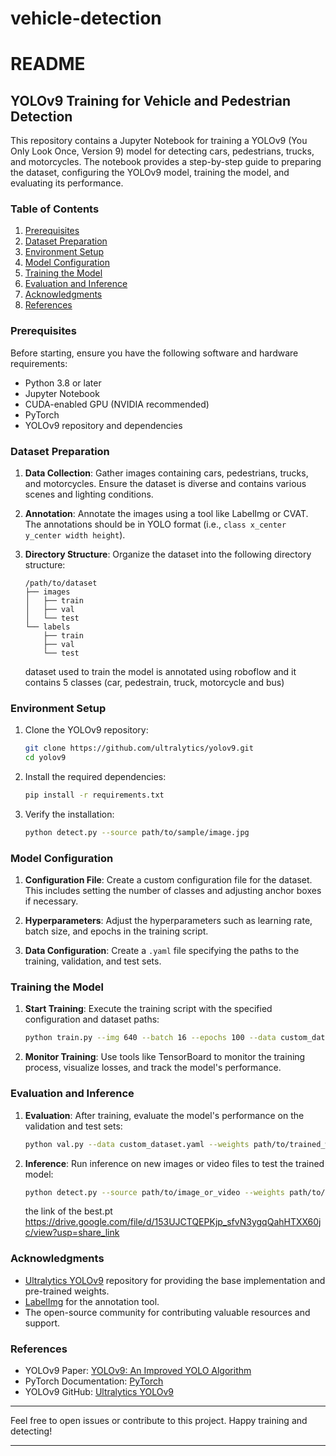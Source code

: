 # vehicle-detection
# README

## YOLOv9 Training for Vehicle and Pedestrian Detection

This repository contains a Jupyter Notebook for training a YOLOv9 (You Only Look Once, Version 9) model for detecting cars, pedestrians, trucks, and motorcycles. The notebook provides a step-by-step guide to preparing the dataset, configuring the YOLOv9 model, training the model, and evaluating its performance.

### Table of Contents

1. [Prerequisites](#prerequisites)
2. [Dataset Preparation](#dataset-preparation)
3. [Environment Setup](#environment-setup)
4. [Model Configuration](#model-configuration)
5. [Training the Model](#training-the-model)
6. [Evaluation and Inference](#evaluation-and-inference)
7. [Acknowledgments](#acknowledgments)
8. [References](#references)

### Prerequisites

Before starting, ensure you have the following software and hardware requirements:

- Python 3.8 or later
- Jupyter Notebook
- CUDA-enabled GPU (NVIDIA recommended)
- PyTorch
- YOLOv9 repository and dependencies

### Dataset Preparation

1. **Data Collection**: Gather images containing cars, pedestrians, trucks, and motorcycles. Ensure the dataset is diverse and contains various scenes and lighting conditions.
   
2. **Annotation**: Annotate the images using a tool like LabelImg or CVAT. The annotations should be in YOLO format (i.e., `class x_center y_center width height`).

3. **Directory Structure**: Organize the dataset into the following directory structure:
   ```
   /path/to/dataset
   ├── images
   │   ├── train
   │   ├── val
   │   └── test
   └── labels
       ├── train
       ├── val
       └── test
   ```
   dataset used to train the model is annotated using roboflow and it contains 5 classes (car, pedestrain, truck, motorcycle and bus)

### Environment Setup

1. Clone the YOLOv9 repository:
   ```bash
   git clone https://github.com/ultralytics/yolov9.git
   cd yolov9
   ```

2. Install the required dependencies:
   ```bash
   pip install -r requirements.txt
   ```

3. Verify the installation:
   ```bash
   python detect.py --source path/to/sample/image.jpg
   ```

### Model Configuration

1. **Configuration File**: Create a custom configuration file for the dataset. This includes setting the number of classes and adjusting anchor boxes if necessary.
   
2. **Hyperparameters**: Adjust the hyperparameters such as learning rate, batch size, and epochs in the training script.

3. **Data Configuration**: Create a `.yaml` file specifying the paths to the training, validation, and test sets.

### Training the Model

1. **Start Training**: Execute the training script with the specified configuration and dataset paths:
   ```bash
   python train.py --img 640 --batch 16 --epochs 100 --data custom_dataset.yaml --cfg yolov9.yaml --weights yolov9.pt
   ```

2. **Monitor Training**: Use tools like TensorBoard to monitor the training process, visualize losses, and track the model's performance.

### Evaluation and Inference

1. **Evaluation**: After training, evaluate the model's performance on the validation and test sets:
   ```bash
   python val.py --data custom_dataset.yaml --weights path/to/trained_weights.pt
   ```

2. **Inference**: Run inference on new images or video files to test the trained model:
   ```bash
   python detect.py --source path/to/image_or_video --weights path/to/trained_weights.pt
   ```
   the link of the best.pt https://drive.google.com/file/d/153UJCTQEPKjp_sfvN3ygqQahHTXX60jc/view?usp=share_link

### Acknowledgments

- [Ultralytics YOLOv9](https://github.com/ultralytics/yolov9) repository for providing the base implementation and pre-trained weights.
- [LabelImg](https://github.com/tzutalin/labelImg) for the annotation tool.
- The open-source community for contributing valuable resources and support.

### References

- YOLOv9 Paper: [YOLOv9: An Improved YOLO Algorithm](https://arxiv.org/abs/2104.00761)
- PyTorch Documentation: [PyTorch](https://pytorch.org/docs/stable/index.html)
- YOLOv9 GitHub: [Ultralytics YOLOv9](https://github.com/ultralytics/yolov9)

---

Feel free to open issues or contribute to this project. Happy training and detecting!

---
